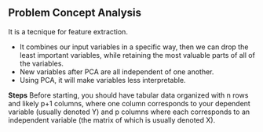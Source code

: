 ## Problem Concept Analysis
It is a tecnique for feature extraction.
* It combines our input variables in a specific way, then we can drop the least important variables, while retaining the most valuable parts of all of the variables.
* New variables after PCA are all independent of one another.
* Using PCA, it will make variables less interpretable.

**Steps**
Before starting, you should have tabular data organized with n rows and likely p+1 columns, where one column corresponds to your dependent variable (usually denoted Y) and p columns where each corresponds to an independent variable (the matrix of which is usually denoted X).
